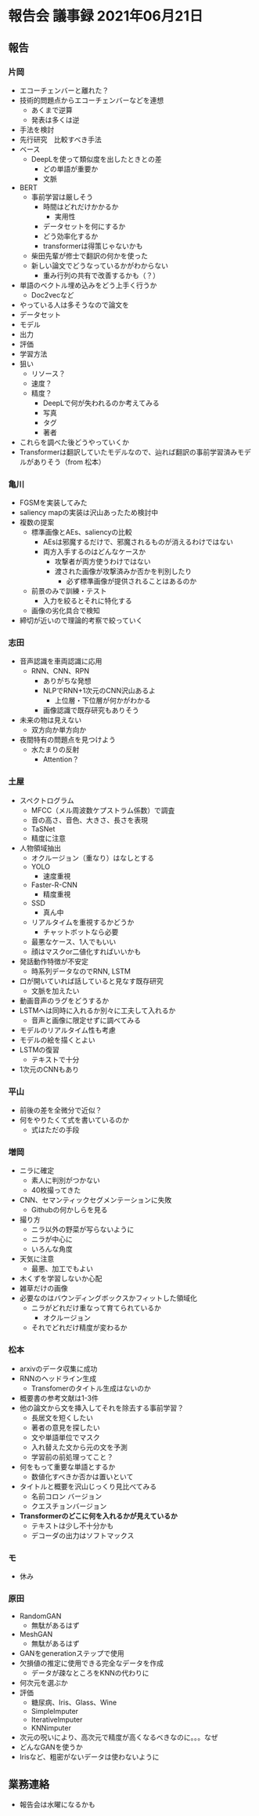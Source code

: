 <!-- tex script for md -->
<script type="text/javascript" async src="https://cdnjs.cloudflare.com/ajax/libs/mathjax/2.7.7/MathJax.js?config=TeX-MML-AM_CHTML">
</script>
<script type="text/x-mathjax-config">
 MathJax.Hub.Config({
 tex2jax: {
 inlineMath: [['$', '$'] ],
 displayMath: [ ['$$','$$'], ["\\[","\\]"] ]
 }
 });
</script>

# 報告会 議事録 2021年06月21日

## 報告

### 片岡
- エコーチェンバーと離れた？
- 技術的問題点からエコーチェンバーなどを連想
    - あくまで逆算
    - 発表は多くは逆
- 手法を検討
- 先行研究　比較すべき手法
- ベース
    - DeepLを使って類似度を出したときとの差
        - どの単語が重要か
        - 文脈
- BERT
    - 事前学習は厳しそう
        - 時間はどれだけかかるか
            - 実用性
        - データセットを何にするか
        - どう効率化するか
        - transformerは得策じゃないかも
    - 柴田先輩が修士で翻訳の何かを使った
    - 新しい論文でどうなっているかがわからない
        - 重み行列の共有で改善するかも（？）
- 単語のベクトル埋め込みをどう上手く行うか
    - Doc2vecなど
- やっている人は多そうなので論文を
- データセット
- モデル
- 出力
- 評価
- 学習方法
- 狙い
    - リソース？
    - 速度？
    - 精度？
        - DeepLで何が失われるのか考えてみる
        - 写真
        - タグ
        - 著者
- これらを調べた後どうやっていくか
- Transformerは翻訳していたモデルなので、辿れば翻訳の事前学習済みモデルがありそう（from 松本）

### 亀川
- FGSMを実装してみた
- saliency mapの実装は沢山あったため検討中
- 複数の提案
    - 標準画像とAEs、saliencyの比較
        - AEsは邪魔するだけで、邪魔されるものが消えるわけではない
        - 両方入手するのはどんなケースか
            - 攻撃者が両方使うわけではない
            - 渡された画像が攻撃済みか否かを判別したり
                - 必ず標準画像が提供されることはあるのか
    - 前景のみで訓練・テスト
        - 入力を絞るとそれに特化する
    - 画像の劣化具合で検知
- 締切が近いので理論的考察で絞っていく

### 志田
- 音声認識を車両認識に応用
    - RNN、CNN、RPN
        - ありがちな発想
        - NLPでRNN+1次元のCNN沢山あるよ
            - 上位層・下位層が何かがわかる
        - 画像認識で既存研究もありそう
- 未来の物は見えない
    - 双方向か単方向か
- 夜間特有の問題点を見つけよう
    - 水たまりの反射
        - Attention？

### 土屋
- スペクトログラム
    - MFCC（メル周波数ケプストラム係数）で調査
    - 音の高さ、音色、大きさ、長さを表現
    - TaSNet
    - 精度に注意
- 人物領域抽出
    - オクルージョン（重なり）はなしとする
    - YOLO
        - 速度重視
    - Faster-R-CNN
        - 精度重視
    - SSD
        - 真ん中
    - リアルタイムを重視するかどうか
        - チャットボットなら必要
    - 最悪なケース、1人でもいい
    - 顔はマスクor二値化すればいいかも
- 発話動作特徴が不安定
    - 時系列データなのでRNN, LSTM
- 口が開いていれば話していると見なす既存研究
    - 文脈を加えたい
- 動画音声のラグをどうするか
- LSTMへは同時に入れるか別々に工夫して入れるか
    - 音声と画像に限定せずに調べてみる
- モデルのリアルタイム性も考慮
- モデルの絵を描くとよい
- LSTMの復習
    - テキストで十分
- 1次元のCNNもあり

### 平山
- 前後の差を全微分で近似？
- 何をやりたくて式を書いているのか
    - 式はただの手段

### 増岡
- ニラに確定
    - 素人に判別がつかない
    - 40枚撮ってきた
- CNN、セマンティックセグメンテーションに失敗
    - Githubの何かしらを見る
- 撮り方
    - ニラ以外の野菜が写らないように
    - ニラが中心に
    - いろんな角度
- 天気に注意
    - 最悪、加工でもよい
- 木くずを学習しないか心配
- 雑草だけの画像
- 必要なのはバウンディングボックスかフィットした領域化
    - ニラがどれだけ重なって育てられているか
        - オクルージョン
    - それでどれだけ精度が変わるか

### 松本
- arxivのデータ収集に成功
- RNNのヘッドライン生成
    - Transfomerのタイトル生成はないのか
- 概要書の参考文献は1-3件
- 他の論文から文を挿入してそれを除去する事前学習？
    - 長居文を短くしたい
    - 著者の意見を探したい
    - 文や単語単位でマスク
    - 入れ替えた文から元の文を予測
    - 学習前の前処理ってこと？
- 何をもって重要な単語とするか
    - 数値化すべきか否かは置いといて
- タイトルと概要を沢山じっくり見比べてみる
    - 名前コロン バージョン
    - クエスチョンバージョン
- **Transformerのどこに何を入れるかが見えているか**
    - テキストは少し不十分かも
    - デコーダの出力はソフトマックス

### モ
- 休み

### 原田
- RandomGAN
    - 無駄があるはず
- MeshGAN
    - 無駄があるはず
- GANをgenerationステップで使用
- 欠損値の推定に使用できる完全なデータを作成
    - データが疎なところをKNNの代わりに
- 何次元を選ぶか
- 評価
    - 糖尿病、Iris、Glass、Wine
    - SimpleImputer
    - IterativeImputer
    - KNNimputer
- 次元の呪いにより、高次元で精度が高くなるべきなのに。。。なぜ
- どんなGANを使うか
- Irisなど、粗密がないデータは使わないように

## 業務連絡
- 報告会は水曜になるかも
